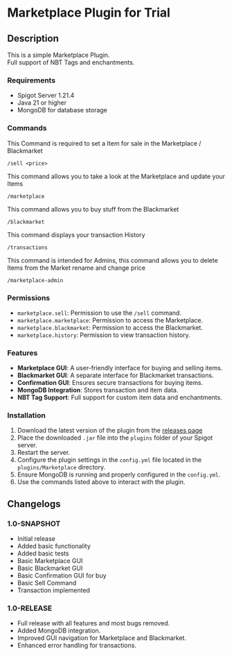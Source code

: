 # Marketplace Plugin for Trial

## Description

This is a simple Marketplace Plugin. <br>
Full support of NBT Tags and enchantments.

### Requirements
- Spigot Server 1.21.4
- Java 21 or higher
- MongoDB for database storage

### Commands
This Command is required to set a Item for sale in the Marketplace / Blackmarket
```
/sell <price>
```
This command allows you to take a look at the Marketplace and update your Items
```
/marketplace
```
This command allows you to buy stuff from the Blackmarket
```
/blackmarket
```
This command displays your transaction History
```
/transactions
```
This command is intended for Admins, this command allows you to delete Items from the Market rename and change price
```
/marketplace-admin
```

### Permissions
- `marketplace.sell`: Permission to use the `/sell` command.
- `marketplace.marketplace`: Permission to access the Marketplace.
- `marketplace.blackmarket`: Permission to access the Blackmarket.
- `marketplace.history`: Permission to view transaction history.

### Features
- **Marketplace GUI**: A user-friendly interface for buying and selling items.
- **Blackmarket GUI**: A separate interface for Blackmarket transactions.
- **Confirmation GUI**: Ensures secure transactions for buying items.
- **MongoDB Integration**: Stores transaction and item data.
- **NBT Tag Support**: Full support for custom item data and enchantments.

### Installation
1. Download the latest version of the plugin from the [releases page](https://github.com/frame-dev/Marketplace-Plugin/releases/tag/1.0-RELEASE)
2. Place the downloaded `.jar` file into the `plugins` folder of your Spigot server.
3. Restart the server.
4. Configure the plugin settings in the `config.yml` file located in the `plugins/Marketplace` directory.
5. Ensure MongoDB is running and properly configured in the `config.yml`.
6. Use the commands listed above to interact with the plugin.

## Changelogs

### 1.0-SNAPSHOT
- Initial release
- Added basic functionality
- Added basic tests
- Basic Marketplace GUI
- Basic Blackmarket GUI
- Basic Confirmation GUI for buy
- Basic Sell Command
- Transaction implemented

### 1.0-RELEASE
- Full release with all features and most bugs removed.
- Added MongoDB integration.
- Improved GUI navigation for Marketplace and Blackmarket.
- Enhanced error handling for transactions.
